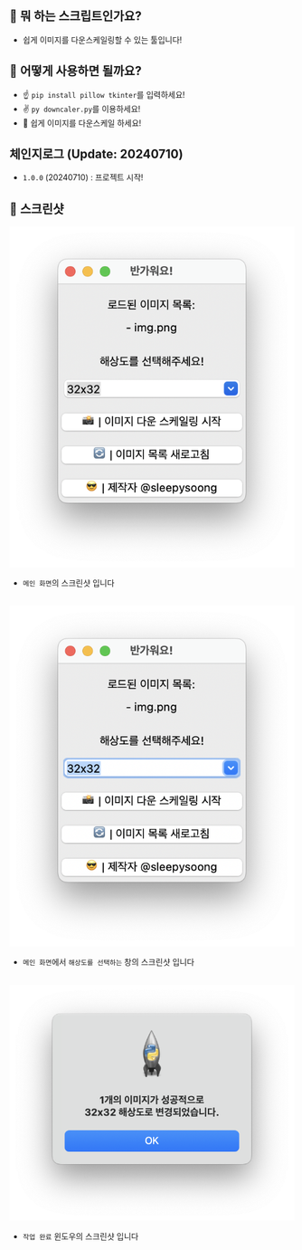 ## 🤔 뭐 하는 스크립트인가요?
* 쉽게 이미지를 다운스케일링할 수 있는 툴입니다!

## 🤔 어떻게 사용하면 될까요?
- ☝️ `pip install pillow tkinter`를 입력하세요!
- ✌️ `py downcaler.py`를 이용하세요!
- 🤠 쉽게 이미지를 다운스케일 하세요!

## 체인지로그 (Update: 20240710)
- `1.0.0` (20240710) : 프로젝트 시작!


## 📸 스크린샷
![테스트](/screenshots/main-1.png)
- `메인 화면`의 스크린샷 입니다<br><br>

![테스트](/screenshots/main-2.png)
- `메인 화면`에서 `해상도를 선택하는` 창의 스크린샷 입니다<br><br>

![테스트](/screenshots/done.png)
- `작업 완료` 윈도우의 스크린샷 입니다
